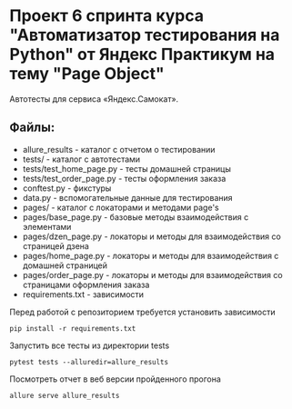 # Проект 6 спринта курса "Автоматизатор тестирования на Python" от Яндекс Практикум на тему "Page Object"

Автотесты для сервиса «Яндекс.Самокат».


## Файлы:
- allure_results - каталог с отчетом о тестировании
- tests/ - каталог с автотестами
- tests/test_home_page.py - тесты домашней страницы 
- tests/test_order_page.py - тесты оформления заказа
- conftest.py - фикстуры
- data.py - вспомогательные данные для тестирования
- pages/ - каталог с локаторами и методами page's
- pages/base_page.py - базовые методы взаимодействия с элементами
- pages/dzen_page.py - локаторы и методы для взаимодействия со страницей дзена
- pages/home_page.py - локаторы и методы для взаимодействия с домашней страницей
- pages/order_page.py - локаторы и методы для взаимодействия со страницами оформления заказа
- requirements.txt - зависимости

Перед работой с репозиторием требуется установить зависимости 
```shell
pip install -r requirements.txt
```
Запустить все тесты из директории tests
```shell
pytest tests --alluredir=allure_results
```
Посмотреть отчет в веб версии пройденного прогона
```shell
allure serve allure_results
```